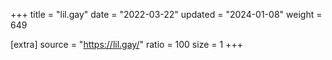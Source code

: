 +++
title = "lil.gay"
date = "2022-03-22"
updated = "2024-01-08"
weight = 649

[extra]
source = "https://lil.gay/"
ratio = 100
size = 1
+++
